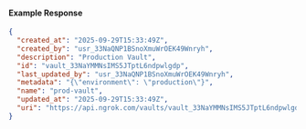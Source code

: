 <!-- Code generated for API Clients. DO NOT EDIT. -->

#### Example Response

```json
{
  "created_at": "2025-09-29T15:33:49Z",
  "created_by": "usr_33NaQNP1BSnoXmuWrOEK49Wnryh",
  "description": "Production Vault",
  "id": "vault_33NaYMMNsIMS5JTptL6ndpwlgdp",
  "last_updated_by": "usr_33NaQNP1BSnoXmuWrOEK49Wnryh",
  "metadata": "{\"environment\": \"production\"}",
  "name": "prod-vault",
  "updated_at": "2025-09-29T15:33:49Z",
  "uri": "https://api.ngrok.com/vaults/vault_33NaYMMNsIMS5JTptL6ndpwlgdp"
}
```
